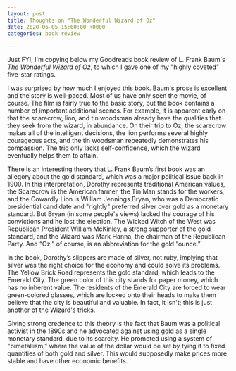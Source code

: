 ```yaml
---
layout: post
title: Thoughts on "The Wonderful Wizard of Oz"
date: 2020-06-05 15:00:00 +0000
categories: book review

---
```

Just FYI, I'm copying below my Goodreads book review of L. Frank Baum's _The Wonderful Wizard of Oz_, to which I gave one of my "highly coveted" five-star ratings.

I was surprised by how much I enjoyed this book. Baum's prose is excellent and the story is well-paced. Most of us have only seen the movie, of course. The film is fairly true to the basic story, but the book contains a number of important additional scenes. For example, it is apparent early on that the scarecrow, lion, and tin woodsman already have the qualities that they seek from the wizard, in abundance. On their trip to Oz, the scarecrow makes all of the intelligent decisions, the lion performs several highly courageous acts, and the tin woodsman repeatedly demonstrates his compassion. The trio only lacks self-confidence, which the wizard eventually helps them to attain.

There is an interesting theory that L. Frank Baum’s first book was an allegory about the gold standard, which was a major political issue back in 1900. In this interpretation, Dorothy represents traditional American values, the Scarecrow is the American farmer, the Tin Man stands for the workers, and the Cowardly Lion is William Jennings Bryan, who was a Democratic presidential candidate and "rightly" preferred silver over gold as a monetary standard. But Bryan (in some people's views) lacked the courage of his convictions and he lost the election. The Wicked Witch of the West was Republican President William McKinley, a strong supporter of the gold standard, and the Wizard was Mark Hanna, the chairman of the Republican Party. And “Oz,” of course, is an abbreviation for the gold “ounce.”

In the book, Dorothy’s slippers are made of silver, not ruby, implying that silver was the right choice for the economy and could solve its problems. The Yellow Brick Road represents the gold standard, which leads to the Emerald City. The green color of this city stands for paper money, which has no inherent value.  The residents of the Emerald City are forced to wear green-colored glasses, which are locked onto their heads to make them believe that the city is beautiful and valuable. In fact, it isn't; this is just another of the Wizard's tricks.

Giving strong credence to this theory is the fact that Baum was a political activist in the 1890s and he advocated against using gold as a single monetary standard, due to its scarcity. He promoted using a system of "bimetallism," where the value of the dollar would be set by tying it to fixed quantities of both gold and silver. This would supposedly make prices more stable and have other economic benefits.